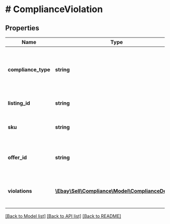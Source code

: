 # # ComplianceViolation

## Properties

Name | Type | Description | Notes
------------ | ------------- | ------------- | -------------
**compliance_type** | **string** | This enumeration value indicates the compliance type of listing violation. See ComplianceTypeEnum for more information on each compliance type. This will always be returned for each listing violation that is found. For implementation help, refer to &lt;a href&#x3D;&#39;https://developer.ebay.com/api-docs/sell/compliance/types/com:ComplianceTypeEnum&#39;&gt;eBay API documentation&lt;/a&gt; | [optional]
**listing_id** | **string** | The unique identifier of the eBay listing that currently has the corresponding listing violation{s). This field will always be returned for each listing that has one or more violations. | [optional]
**sku** | **string** | The seller-defined SKU value of the product in the listing with the violation{s). This field is only returned if defined in the listing. SKU values are optional in listings except when creating listings using the Inventory API model. | [optional]
**offer_id** | **string** | Note: This field is for future use, and will not be returned, even for listings created through the Inventory API. The unique identifier of the offer. This field is only applicable and returned for listings that were created through the Inventory API. To convert an Inventory Item object into an eBay listing, an Offer object must be created and published. | [optional]
**violations** | [**\Ebay\Sell\Compliance\Model\ComplianceDetail[]**](ComplianceDetail.md) | This container consists of an array of one or more listing violations applicable to the eBay listing specified in the listingId field. This array is returned for each eBay listing that has one or more violations. For each returned violation, the fields that are returned and the details that are given will depend on the listing violation. | [optional]

[[Back to Model list]](../../README.md#models) [[Back to API list]](../../README.md#endpoints) [[Back to README]](../../README.md)
